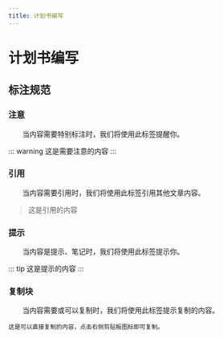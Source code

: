 ```yaml
---
title: 计划书编写
---
```

# 计划书编写

## 标注规范

### 注意

&emsp;&emsp;当内容需要特别标注时，我们将使用此标签提醒你。

::: warning
这是需要注意的内容
:::

### 引用

&emsp;&emsp;当内容需要引用时，我们将使用此标签引用其他文章内容。

> 这是引用的内容

### 提示

&emsp;&emsp;当内容是提示、笔记时，我们将使用此标签提示你。

::: tip
这是提示的内容
:::

### 复制块

&emsp;&emsp;当内容需要或可以复制时，我们将使用此标签提示复制的内容。

```
这是可以直接复制的内容，点击右侧剪贴板图标即可复制。
```
